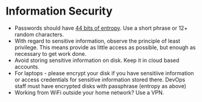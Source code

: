 # Information Security

  * Passwords should have [44 bits of entropy](https://xkcd.com/936/). Use a short phrase or 12+ random characters.
  * With regard to sensitive information, observe the principle of least privilege. This means provide as little access as possible, but enough as necessary to get work done.
  * Avoid storing sensitive information on disk. Keep it in cloud based accounts.
  * For laptops - please encrypt your disk if you have sensitiive information or access credentials for sensitive information stored there. DevOps staff must have encrypted disks with passphrase (entropy as above)
  * Working from WiFi outside your home network? Use a VPN.
